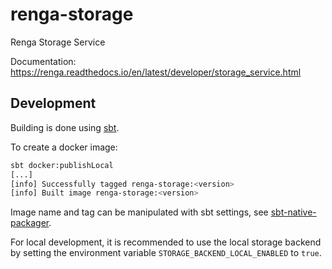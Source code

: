 # renga-storage
Renga Storage Service

Documentation: https://renga.readthedocs.io/en/latest/developer/storage_service.html

## Development
Building is done using [sbt](http://www.scala-sbt.org/).

To create a docker image:
```bash
sbt docker:publishLocal
[...]
[info] Successfully tagged renga-storage:<version>
[info] Built image renga-storage:<version>
```

Image name and tag can be manipulated with sbt settings, see
[sbt-native-packager](https://sbt-native-packager.readthedocs.io/en/v1.2.2/formats/docker.html).

For local development, it is recommended to use the local storage backend
by setting the environment variable `STORAGE_BACKEND_LOCAL_ENABLED` to `true`.
